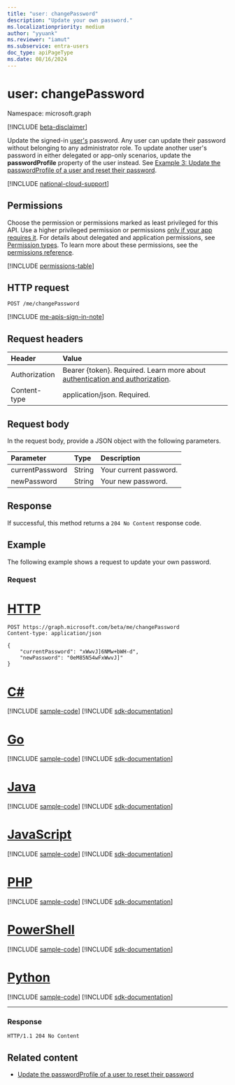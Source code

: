 ```yaml
---
title: "user: changePassword"
description: "Update your own password."
ms.localizationpriority: medium
author: "yyuank"
ms.reviewer: "iamut"
ms.subservice: entra-users
doc_type: apiPageType
ms.date: 08/16/2024
---
```


# user: changePassword

Namespace: microsoft.graph

[!INCLUDE [beta-disclaimer](../../includes/beta-disclaimer.md)]

Update the signed-in [user's](../resources/user.md) password. Any user can update their password without belonging to any administrator role.
To update another user's password in either delegated or app-only scenarios, update the **passwordProfile** property of the user instead. See [Example 3: Update the passwordProfile of a user and reset their password](user-update.md#example-3-update-the-passwordprofile-of-a-user-and-reset-their-password).

[!INCLUDE [national-cloud-support](../../includes/all-clouds.md)]

## Permissions
Choose the permission or permissions marked as least privileged for this API. Use a higher privileged permission or permissions [only if your app requires it](/graph/permissions-overview#best-practices-for-using-microsoft-graph-permissions). For details about delegated and application permissions, see [Permission types](/graph/permissions-overview#permission-types). To learn more about these permissions, see the [permissions reference](/graph/permissions-reference).


<!-- { "blockType": "permissions", "name": "user_changepassword" } -->
[!INCLUDE [permissions-table](../includes/permissions/user-changepassword-permissions.md)]

## HTTP request
<!-- { "blockType": "ignored" } -->
```http
POST /me/changePassword
```

[!INCLUDE [me-apis-sign-in-note](../includes/me-apis-sign-in-note.md)]
## Request headers
| Header       | Value |
|:---------------|:--------|
|Authorization|Bearer {token}. Required. Learn more about [authentication and authorization](/graph/auth/auth-concepts).|
| Content-type  | application/json. Required.  |

## Request body
In the request body, provide a JSON object with the following parameters.

| Parameter       | Type    |Description|
|:---------------|:--------|:----------|
| currentPassword | String | Your current password.|
| newPassword | String | Your new password.|

## Response

If successful, this method returns a `204 No Content` response code.

## Example
The following example shows a request to update your own password.

### Request


# [HTTP](#tab/http)
<!-- {
  "blockType": "request",
  "name": "user_changepassword"
}-->
```http
POST https://graph.microsoft.com/beta/me/changePassword
Content-type: application/json

{
    "currentPassword": "xWwvJ]6NMw+bWH-d",
    "newPassword": "0eM85N54wFxWwvJ]"
}
```

# [C#](#tab/csharp)
[!INCLUDE [sample-code](../includes/snippets/csharp/user-changepassword-csharp-snippets.md)]
[!INCLUDE [sdk-documentation](../includes/snippets/snippets-sdk-documentation-link.md)]

# [Go](#tab/go)
[!INCLUDE [sample-code](../includes/snippets/go/user-changepassword-go-snippets.md)]
[!INCLUDE [sdk-documentation](../includes/snippets/snippets-sdk-documentation-link.md)]

# [Java](#tab/java)
[!INCLUDE [sample-code](../includes/snippets/java/user-changepassword-java-snippets.md)]
[!INCLUDE [sdk-documentation](../includes/snippets/snippets-sdk-documentation-link.md)]

# [JavaScript](#tab/javascript)
[!INCLUDE [sample-code](../includes/snippets/javascript/user-changepassword-javascript-snippets.md)]
[!INCLUDE [sdk-documentation](../includes/snippets/snippets-sdk-documentation-link.md)]

# [PHP](#tab/php)
[!INCLUDE [sample-code](../includes/snippets/php/user-changepassword-php-snippets.md)]
[!INCLUDE [sdk-documentation](../includes/snippets/snippets-sdk-documentation-link.md)]

# [PowerShell](#tab/powershell)
[!INCLUDE [sample-code](../includes/snippets/powershell/user-changepassword-powershell-snippets.md)]
[!INCLUDE [sdk-documentation](../includes/snippets/snippets-sdk-documentation-link.md)]

# [Python](#tab/python)
[!INCLUDE [sample-code](../includes/snippets/python/user-changepassword-python-snippets.md)]
[!INCLUDE [sdk-documentation](../includes/snippets/snippets-sdk-documentation-link.md)]

---

### Response
<!-- {
  "blockType": "response",
  "truncated": true
} -->
```http
HTTP/1.1 204 No Content
```

## Related content
+ [Update the passwordProfile of a user to reset their password](../api/user-update.md#example-3-update-the-passwordprofile-of-a-user-and-reset-their-password)

<!-- uuid: a7c9a0de-8324-4f80-8d88-2e6d5838f3be
2021-06-24 14:57:30 UTC -->
<!--
{
  "type": "#page.annotation",
  "description": "user: changePassword",
  "keywords": "",
  "section": "documentation",
  "tocPath": "",
  "suppressions": [
  ]
}
-->


